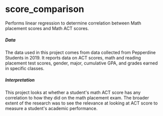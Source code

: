 # score_comparison
Performs linear regression to determine correlation between Math placement scores and Math ACT scores.

##### Data
The data used in this project comes from data collected from Pepperdine Students in 2019. It reports data on ACT scores, math and reading placement test scores, gender, major, cumulative GPA, and grades earned in specific classes.

##### Interpretation
This project looks at whether a student's math ACT score has any correlation to how they did on the math placement exam. The broader extent of the research was to see the relevance at looking at ACT score to measure a student's academic performance.
